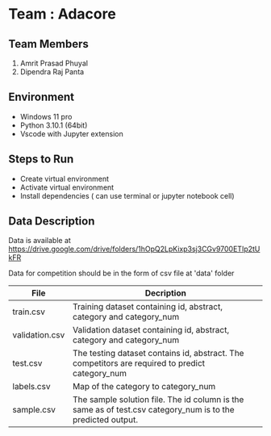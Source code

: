# Team : Adacore

## Team Members

1. Amrit Prasad Phuyal
2. Dipendra Raj Panta

## Environment

- Windows 11 pro
- Python 3.10.1 (64bit)
- Vscode with Jupyter extension

## Steps to Run

- Create virtual environment
- Activate virtual environment
- Install dependencies ( can use terminal or jupyter notebook cell)

## Data Description

Data is available at <https://drive.google.com/drive/folders/1hOpQ2LpKixp3sj3CGv9700ETIp2tUkFR>

Data for competition should be in the form of csv file at 'data' folder

| File           | Decription                                                                                                  |
| -------------- | ----------------------------------------------------------------------------------------------------------- |
| train.csv      | Training dataset containing id, abstract, category and category_num                                         |
| validation.csv | Validation dataset containing id, abstract, category and category_num                                       |
| test.csv       | The testing dataset contains id, abstract. The competitors are required to predict category_num             |
| labels.csv     | Map of the category to category_num                                                                         |
| sample.csv     | The sample solution file. The id column is the same as of test.csv category_num is to the predicted output. |
